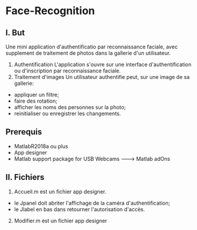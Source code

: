 # Face-Recognition

## I. But
Une mini application d'authentificatio par reconnaissance faciale, avec supplement de traitement de photos dans la gallerie d'un utilisateur.
1. Authentification
L'application s'ouvre sur une interface d'authentification ou d'inscription par reconnaissance faciale. 
2. Traitement d'images
 Un utilisateur authentifie  peut, sur une image de sa gallerie:
 
  - appliquer un filtre;
  - faire des rotation;
  - afficher les noms des personnes sur la photo;
  - reinitialiser ou enregistrer les changements.

## Prerequis
  - MatlabR2018a ou plus
  - App designer
  - Matlab support package for USB Webcams  ---> Matlab adOns 
  
## II. Fichiers

1. Accueil.m est un fichier app designer.
- le Jpanel doit abriter l'affichage de la caméra d'authentification;
- le Jlabel en bas dans retourner l'autorisation d'accès. 

2. Modifier.m est un fichier app designer
  


